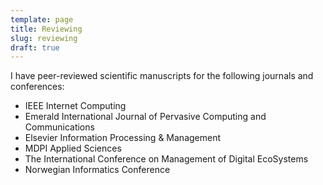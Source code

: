 ```yaml
---
template: page
title: Reviewing
slug: reviewing
draft: true
---
```

I have peer-reviewed scientific manuscripts for the following journals and conferences:

* IEEE Internet Computing
* Emerald International Journal of Pervasive Computing and Communications
* Elsevier Information Processing & Management
* MDPI Applied Sciences
* The International Conference on Management of Digital EcoSystems
* Norwegian Informatics Conference
